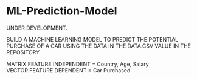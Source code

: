 # ML-Prediction-Model
UNDER DEVELOPMENT.<br>

BUILD A MACHINE LEARNING MODEL TO PREDICT THE POTENTIAL PURCHASE OF A CAR USING THE DATA IN THE DATA.CSV VALUE IN THE REPOSITORY<br>

MATRIX FEATURE INDEPENDENT = Country, Age, Salary<br>
VECTOR FEATURE DEPENDENT = Car Purchased<br>
